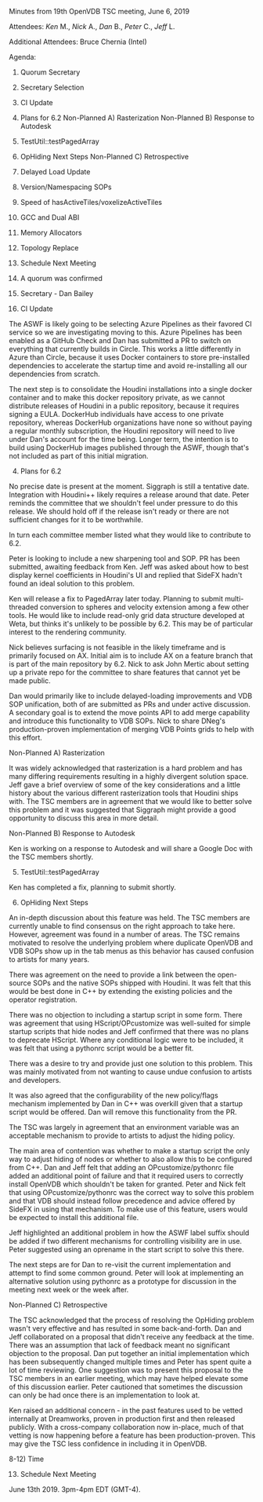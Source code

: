 Minutes from 19th OpenVDB TSC meeting, June 6, 2019

Attendees: *Ken* M., *Nick* A., *Dan* B., *Peter* C., *Jeff* L.

Additional Attendees: Bruce Chernia (Intel)

Agenda:

1) Quorum Secretary
2) Secretary Selection
3) CI Update
4) Plans for 6.2
Non-Planned A) Rasterization
Non-Planned B) Response to Autodesk
5) TestUtil::testPagedArray
6) OpHiding Next Steps
Non-Planned C) Retrospective
7) Delayed Load Update
8) Version/Namespacing SOPs
9) Speed of hasActiveTiles/voxelizeActiveTiles
10) GCC and Dual ABI
11) Memory Allocators
12) Topology Replace
13) Schedule Next Meeting

1) A quorum was confirmed

2) Secretary - Dan Bailey

3) CI Update

The ASWF is likely going to be selecting Azure Pipelines as their favored CI
service so we are investigating moving to this. Azure Pipelines has been enabled
as a GitHub Check and Dan has submitted a PR to switch on everything that
currently builds in Circle. This works a little differently in Azure than
Circle, because it uses Docker containers to store pre-installed dependencies to
accelerate the startup time and avoid re-installing all our dependencies from
scratch.

The next step is to consolidate the Houdini installations into a single docker
container and to make this docker repository private, as we cannot distribute
releases of Houdini in a public repository, because it requires signing a EULA.
DockerHub individuals have access to one private repository, whereas DockerHub
organizations have none so without paying a regular monthly subscription, the
Houdini repository will need to live under Dan's account for the time being.
Longer term, the intention is to build using DockerHub images published through
the ASWF, though that's not included as part of this initial migration.

4) Plans for 6.2

No precise date is present at the moment. Siggraph is still a tentative date.
Integration with Houdini++ likely requires a release around that date. Peter
reminds the committee that we shouldn't feel under pressure to do this release.
We should hold off if the release isn't ready or there are not sufficient
changes for it to be worthwhile.

In turn each committee member listed what they would like to contribute to 6.2.

Peter is looking to include a new sharpening tool and SOP. PR has been
submitted, awaiting feedback from Ken. Jeff was asked about how to best display
kernel coefficients in Houdini's UI and replied that SideFX hadn't found an
ideal solution to this problem.

Ken will release a fix to PagedArray later today. Planning to submit
multi-threaded conversion to spheres and velocity extension among a few other
tools. He would like to include read-only grid data structure developed at Weta,
but thinks it's unlikely to be possible by 6.2. This may be of particular
interest to the rendering community.

Nick believes surfacing is not feasible in the likely timeframe and is primarily
focused on AX. Initial aim is to include AX on a feature branch that is part of
the main repository by 6.2. Nick to ask John Mertic about setting up a private
repo for the committee to share features that cannot yet be made public.

Dan would primarily like to include delayed-loading improvements and VDB SOP
unification, both of are submitted as PRs and under active discussion. A
secondary goal is to extend the move points API to add merge capability and
introduce this functionality to VDB SOPs. Nick to share DNeg's production-proven
implementation of merging VDB Points grids to help with this effort.

Non-Planned A) Rasterization

It was widely acknowledged that rasterization is a hard problem and has many
differing requirements resulting in a highly divergent solution space. Jeff gave
a brief overview of some of the key considerations and a little history about
the various different rasterization tools that Houdini ships with. The TSC
members are in agreement that we would like to better solve this problem and it
was suggested that Siggraph might provide a good opportunity to discuss this
area in more detail.

Non-Planned B) Response to Autodesk

Ken is working on a response to Autodesk and will share a Google Doc with the
TSC members shortly.

5) TestUtil::testPagedArray

Ken has completed a fix, planning to submit shortly.

6) OpHiding Next Steps

An in-depth discussion about this feature was held. The TSC members are
currently unable to find consensus on the right approach to take here. However,
agreement was found in a number of areas. The TSC remains motivated to resolve
the underlying problem where duplicate OpenVDB and VDB SOPs show up in the tab
menus as this behavior has caused confusion to artists for many years.

There was agreement on the need to provide a link between the open-source SOPs
and the native SOPs shipped with Houdini. It was felt that this would be best
done in C++ by extending the existing policies and the operator registration.

There was no objection to including a startup script in some form. There was
agreement that using HScript/OPcustomize was well-suited for simple startup
scripts that hide nodes and Jeff confirmed that there was no plans to deprecate
HScript. Where any conditional logic were to be included, it was felt that using
a pythonrc script would be a better fit.

There was a desire to try and provide just one solution to this problem. This
was mainly motivated from not wanting to cause undue confusion to artists and
developers.

It was also agreed that the configurability of the new policy/flags mechanism
implemented by Dan in C++ was overkill given that a startup script would be
offered. Dan will remove this functionality from the PR.

The TSC was largely in agreement that an environment variable was an acceptable
mechanism to provide to artists to adjust the hiding policy.

The main area of contention was whether to make a startup script the only way to
adjust hiding of nodes or whether to also allow this to be configured from C++.
Dan and Jeff felt that adding an OPcustomize/pythonrc file added an additional
point of failure and that it required users to correctly install OpenVDB which
shouldn't be taken for granted. Peter and Nick felt that using
OPcustomize/pythonrc was the correct way to solve this problem and that VDB
should instead follow precedence and advice offered by SideFX in using that
mechanism. To make use of this feature, users would be expected to install this
additional file.

Jeff highlighted an additional problem in how the ASWF label suffix should be
added if two different mechanisms for controlling visibility are in use. Peter
suggested using an oprename in the start script to solve this there.

The next steps are for Dan to re-visit the current implementation and attempt to
find some common ground. Peter will look at implementing an alternative solution
using pythonrc as a prototype for discussion in the meeting next week or the
week after.

Non-Planned C) Retrospective

The TSC acknowledged that the process of resolving the OpHiding problem wasn't
very effective and has resulted in some back-and-forth. Dan and Jeff
collaborated on a proposal that didn't receive any feedback at the time. There
was an assumption that lack of feedback meant no significant objection to the
proposal. Dan put together an initial implementation which has been subsequently
changed multiple times and Peter has spent quite a lot of time reviewing. One
suggestion was to present this proposal to the TSC members in an earlier
meeting, which may have helped elevate some of this discussion earlier. Peter
cautioned that sometimes the discussion can only be had once there is an
implementation to look at.

Ken raised an additional concern - in the past features used to be vetted
internally at Dreamworks, proven in production first and then released publicly.
With a cross-company collaboration now in-place, much of that vetting is now
happening before a feature has been production-proven. This may give the TSC
less confidence in including it in OpenVDB.

8-12) Time

13) Schedule Next Meeting

June 13th 2019.  3pm-4pm EDT (GMT-4).
